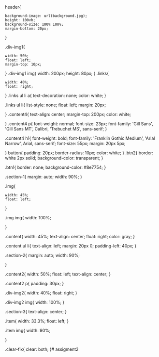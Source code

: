 header{
    
    background-image: url(background.jpg);
    height: 100vh;
    background-size: 100% 100%;
    margin-bottom: 20px;
}

    
.div-img1{
    
    width: 50%;
    float: left;
    margin-top: 10px;

}
.div-img1 img{
    width: 200px;
    height: 80px;
}
.links{
    
    width: 40%;
    float: right;
    
}
.links ul li a{ 
    text-decoration: none;
    color: white;
} 

.links ul li{
    list-style: none;
    float: left;
    margin: 20px;
    
}
.content4{
    text-align: center;
    margin-top: 200px;
    color: white;
    
}
.content4 p{
    font-weight: normal;
    font-size: 23px;
    font-family: 'Gill Sans', 'Gill Sans MT', Calibri, 'Trebuchet MS', sans-serif;
}

.content4 h1{
    font-weight: bold;
    font-family: 'Franklin Gothic Medium', 'Arial Narrow', Arial, sans-serif;
    font-size: 55px;
    margin: 20px 5px;
    
}
button{
    padding: 20px;
    border-radius: 10px;
    color: white;
}
.btn2{
    border: white 2px solid;
    background-color: transparent;
}

.btn1{
    border: none;
    background-color: #8e7754;
}

.section-1{
    margin: auto;
    width: 90%;
}

.img{

    width: 45%;
    float: left;
}

.img img{
    width: 100%;
    
}

.content{
    width: 45%;
    text-align: center;
    float: right;
    color: gray;
}

.content ul li{
    text-align: left;
    margin: 20px 0;
   padding-left: 40px;
}


.section-2{
    margin: auto;
    width: 90%;

}

.content2{
    width: 50%;
    float: left;
    text-align: center;
}

.content2 p{
    padding: 30px;
}

.div-img2{
    width: 40%;
    float: right;
}

.div-img2 img{
    width: 100%;
}

.section-3{
    text-align: center;
}

.item{
    width: 33.3%;
    float: left;
}

.item img{
    width: 90%;
    
}

.clear-fix{
    clear: both;
}# assigment2
